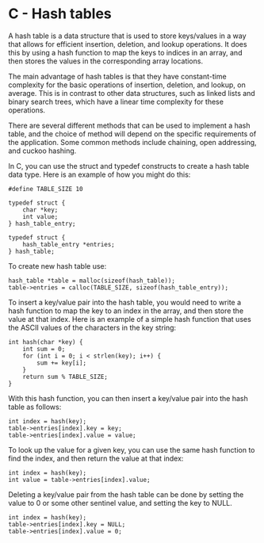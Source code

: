 # C - Hash tables

A hash table is a data structure that is used to store keys/values in a way that allows for efficient insertion, deletion, and lookup operations. It does this by using a hash function to map the keys to indices in an array, and then stores the values in the corresponding array locations.

The main advantage of hash tables is that they have constant-time complexity for the basic operations of insertion, deletion, and lookup, on average. This is in contrast to other data structures, such as linked lists and binary search trees, which have a linear time complexity for these operations.

There are several different methods that can be used to implement a hash table, and the choice of method will depend on the specific requirements of the application. Some common methods include chaining, open addressing, and cuckoo hashing.

In C, you can use the struct and typedef constructs to create a hash table data type. Here is an example of how you might do this:

```
#define TABLE_SIZE 10

typedef struct {
    char *key;
    int value;
} hash_table_entry;

typedef struct {
    hash_table_entry *entries;
} hash_table;

```
To create new hash table use:
```
hash_table *table = malloc(sizeof(hash_table));
table->entries = calloc(TABLE_SIZE, sizeof(hash_table_entry));
```
To insert a key/value pair into the hash table, you would need to write a hash function to map the key to an index in the array, and then store the value at that index. Here is an example of a simple hash function that uses the ASCII values of the characters in the key string:
```
int hash(char *key) {
    int sum = 0;
    for (int i = 0; i < strlen(key); i++) {
        sum += key[i];
    }
    return sum % TABLE_SIZE;
}
```
With this hash function, you can then insert a key/value pair into the hash table as follows:

```
int index = hash(key);
table->entries[index].key = key;
table->entries[index].value = value;
```

To look up the value for a given key, you can use the same hash function to find the index, and then return the value at that index:

```
int index = hash(key);
int value = table->entries[index].value;
```
Deleting a key/value pair from the hash table can be done by setting the value to 0 or some other sentinel value, and setting the key to NULL.

```
int index = hash(key);
table->entries[index].key = NULL;
table->entries[index].value = 0;
```

